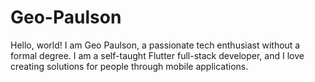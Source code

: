 # Geo-Paulson
Hello, world! I am Geo Paulson, a passionate tech enthusiast without a formal degree. I am a self-taught Flutter full-stack developer, and I love creating solutions for people through mobile applications.
